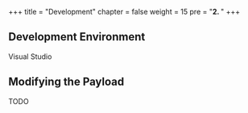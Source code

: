 +++
title = "Development"
chapter = false
weight = 15
pre = "<b>2. </b>"
+++

## Development Environment

Visual Studio

## Modifying the Payload

TODO
